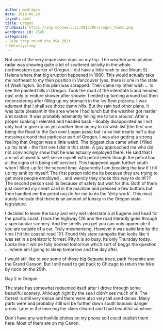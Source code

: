 ```yaml
---
author: mcdragon
date: 2013-06-20
layout: post
title: Oregon
thumbnail: https://img.mcdowell.si/2013/06/oregon_thumb.png
wordpress_id: 2545
categories:
- Bike trip round the USA 2013
- Motorcycling
---
```


Not one of the very impressive days on my trip. The weather precipitation radar was showing quite a lot of scattered activity in the whole northwestern quarter of Oregon. I did have a little wish to see Mount St. Helens where that big eruption happened in 1980. This would actually take me northeast to my then position in Vancouver (yes, there is one in the state of Washington. 
So this plan was scrapped. Then came my other wish ... to see the painted hills in Oregon. Took the road of the interstate 5 and headed east only to endure shower after shower. I ended up turning around but then reconsidering after filling up my stomach in the Ivy Bear pizzeria. I was adamant that I shall see those damn hills. But the rain had other plans. It was quite pleasant in the area where I had lunch but the weather got nastier and nastier. It was probably adamantly telling me to turn around. After a proper soaking I relented and headed back - doubly disappointed as I not only had to give up on yet another item on my to do wish list (the first one being the Road to the Sun over Logan pass) but I also lost nearly half a day messing around that particular part of Oregon. 
I was also getting a strong feeling that Oregon was a little weird. The biggest clue came when I filled up my tank - the first one I did in this state. A guy approached me who did not convincingly show that he was actually employed there. He said that I am not allowed to self-serve myself with petrol (even though the petrol had all the signs of it being self service). This happened again further south when I filled-up for the second time. Apparently I am breaking the law if I fill up my tank by myself. The first person told me its because they are trying to get more people employed ... and weirdly they chose this way to do it!!??
The second person said its because of safety but wait for this. Both of them just inserted my credit card in the machine and pressed a few buttons but then handled me the petrol nozzle for me to do the 'dirty work'. This must surely indicate that there is an amount of lunacy in the Oregon state legislature. 

I decided to leave the busy and very wet interstate 5 at Eugene and head for the pacific coast. I took the highway 126 and the road literarily goes through a spectacular scenery. And the smells you get you can only appreciate if you are outside of a car. Truly mesmerising. However it was quite late by the time I hit the coastal road 101. Found this state campsite that looks like it was set in a prehistoric forrest. Pity it is so busy. Its only Thursday today. Looks like it will be fully booked tomorrow which sort of beggs the question ... where am I going to sleep tomorrow and the day after. 

I would still like to see some of those big Sequoia trees, park Yosemite and the Grand Canyon. But I still need to get back to Chicago to return the bike by noon on the 29th. 

Day 2 in Oregon

The state has somewhat redeemed itself after I drove through some beautiful scenery. Although right by the sea I didn't see much of it. The forrest is still very dense and there were also very tall sand dunes. Many parts were and probably still will be further down south tsunami danger areas. 
Later in the morning the skies cleared and I had beautiful sunshine. 

Don't have any worthwhile photos on my phone so I could publish them here. Most of them are on my Canon.

